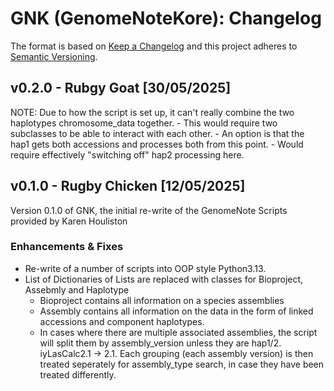 # GNK (GenomeNoteKore): Changelog

The format is based on [Keep a Changelog](https://keepachangelog.com/en/1.0.0/)
and this project adheres to [Semantic Versioning](https://semver.org/spec/v2.0.0.html).

## v0.2.0 - Rubgy Goat [30/05/2025]

NOTE: Due to how the script is set up, it can't really combine the two haplotypes chromosome_data together.
        - This would require two subclasses to be able to interact with each other.
        - An option is that the hap1 gets both accessions and processes both from this point.
            - Would require effectively "switching off" hap2 processing here.


## v0.1.0 - Rugby Chicken [12/05/2025]

Version 0.1.0 of GNK, the initial re-write of the GenomeNote Scripts provided by Karen Houliston

### Enhancements & Fixes

- Re-write of a number of scripts into OOP style Python3.13.
- List of Dictionaries of Lists are replaced with classes for Bioproject, Assebmly and Haplotype
    - Bioproject contains all information on a species assemblies
    - Assembly contains all information on the data in the form of linked accessions and component haplotypes.
    - In cases where there are multiple associated assemblies, the script will split them by assembly_version unless they are hap1/2. iyLasCalc2.1 -> 2.1. Each grouping (each assembly version) is then treated seperately for assembly_type search, in case they have been treated differently.

